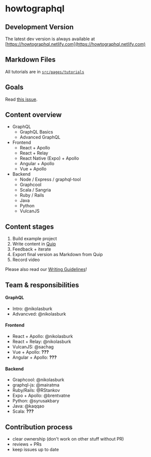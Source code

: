 # howtographql

## Development Version
The latest dev version is always available at [https://howtographql.netlify.com](https://howtographql.netlify.com)

## Markdown Files
All tutorials are in [`src/pages/tutorials`](https://github.com/howtographql/howtographql/tree/master/src/pages/tutorials)

## Goals

Read [this issue](https://github.com/howtographql/howtographql/issues/3).

## Content overview

- GraphQL
  - GraphQL Basics
  - Advanced GraphQL
- Frontend
  - React + Apollo
  - React + Relay
  - React Native (Expo) + Apollo
  - Angular + Apollo
  - Vue + Apollo
- Backend
  - Node / Express / graphql-tool
  - Graphcool
  - Scala / Sangria
  - Ruby / Rails
  - Java
  - Python
  - VulcanJS

## Content stages

1) Build example project
2) Write content in [Quip](www.quip.com)
3) Feedback + iterate
4) Export final version as Markdown from Quip
5) Record video

Please also read our [Writing Guidelines](https://github.com/howtographql/howtographql/blob/master/meta/writing-guidelines.md)!


## Team & responsibilities

#### GraphQL

- Intro: @nikolasburk
- Advancved: @nikolasburk

#### Frontend

- React + Apollo: @nikolasburk
- React + Relay: @nikolasburk
- VulcanJS: @sachag
- Vue + Apollo: **???**
- Angular + Apollo: **???**

#### Backend

- Graphcool: @nikolasburk
- graphql-js: @mairatma
- Ruby/Rails: @RStankov
- Expo + Apollo: @brentvatne
- Python: @syrusakbary
- Java: @kaqqao
- Scala: **???**

## Contribution process

- clear ownership (don't work on other stuff without PR)
- reviews + PRs
- keep issues up to date
